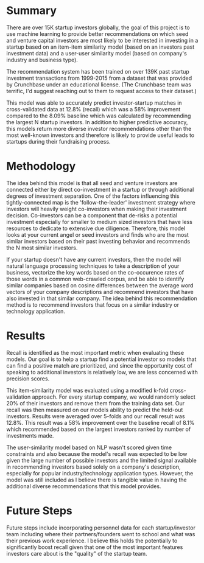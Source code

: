 # Summary
There are over 15K startup investors globally, the goal of this project is to use machine learning to provide better recommendations on which seed and venture capital investors are most likely to be interested in investing in a startup based on an item-item similarity model (based on an investors past investment data) and a user-user similarity model (based on company's industry and business type).

The recommendation system has been trained on over 139K past startup investment transactions from 1999-2015 from a dataset that was provided by Crunchbase under an educational license.
(The Crunchbase team was terrific, I'd suggest reaching out to them to request access to their dataset.)

This model was able to accurately predict investor-startup matches in cross-validated data at 12.8% (recall) which was a 58% improvement compared to the 8.09% baseline which was calculated by recommending the largest N startup investors.
In addition to higher predictive accuracy, this models return more diverse investor recommendations other than the most well-known investors and therefore is likely to provide useful leads to startups during their fundraising process.


# Methodology
The idea behind this model is that all seed and venture investors are connected either by direct co-investment in a startup or through additional degrees of investment separation.
One of the factors influencing this tightly-connected map is the 'follow-the-leader' investment strategy where investors will heavily weight co-investors when making their investment decision. Co-investors can be a component that de-risks a potential investment especially for smaller to medium sized investors that have less resources to dedicate to extensive due diligence. Therefore, this model looks at your current angel or seed investors and finds who are the most similar investors based on their past investing behavior and recommends the N most similar investors.

If your startup doesn't have any current investors, then the model will natural language processing techniques to take a description of your business, vectorize the key words based on the co-occurence rates of those words in a common web-crawled corpus, and be able to identify similar companies based on cosine differences between the average word vectors of your company descriptions and recommend investors that have also invested in that similar company. The idea behind this recommendation method is to recommend investors that focus on a similar industry or technology application.

# Results
Recall is identified as the most important metric when evaluating these models. Our goal is to help a startup find a potential investor so models that can find a positive match are prioritized, and since the opportunity cost of speaking to additional investors is relatively low, we are less concerned with precision scores.

This item-similarity model was evaluated using a modified k-fold cross-validation approach. For every startup company, we would randomly select 20% of their investors and remove them from the training data set. Our recall was then measured on our models ability to predict the held-out investors. Results were averaged over 5-folds and our recall result was 12.8%. This result was a 58% improvement over the baseline recall of 8.1% which recommended based on the largest investors ranked by number of investments made.

The user-similarity model based on NLP wasn't scored given time constraints and also because the model's recall was expected to be low given the large number of possible investors and the limited signal available in recommending investors based solely on a company's description, especially for popular industry/technology application types. However, the model was still included as I believe there is tangible value in having the additional diverse recommendations that this model provides.

# Future Steps
Future steps include incorporating personnel data for each startup/investor team including where their partners/founders went to school and what was their previous work experience.
I believe this holds the potentially to significantly boost recall given that one of the most important features investors care about is the "quality" of the startup team.
